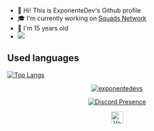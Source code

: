 <br />

- 👋 Hi! This is ExponenteDev's Github profile
- 🎓 I'm currently working on [Squads Network](https://squads.cc/discord)
- 🎉 I'm 15 years old
- ![](https://komarev.com/ghpvc/?username=ExponenteDevs&color=blue)
  
## Used languages

[![Top Langs](https://github-readme-stats.vercel.app/api/top-langs/?username=ExponenteDevs&theme=tokyonight&langs_count=8)](https://github.com/anuraghazra/github-readme-stats)

<p align="center">
  <a href="https://github.com/ExponenteDevs">
    <img align="center" src="https://github-readme-stats.vercel.app/api?username=exponentedevs&show_icons=true&theme=radical&count_private=true&locale=en" alt="exponentedevs"/>
  </a>
</p>

<p align="center">
  <a href="https://discord.com/users/330861775203336194" target="_blank" rel="nofollow">
    <img align="center" src="https://lanyard.cnrad.dev/api/869936375057752134?&animated=true&borderRadius=30px&idleMessage=Busy..." alt="Discord Presence">
  </a>
</p>

<p align="center">
  <a href="https://dsc.gg/venusdev/">
    <img align="center" alt="Venus Development" width="28px" src="https://raw.githubusercontent.com/anuraghazra/anuraghazra/master/assets/discord-round.svg" />
  </a>
</p>
